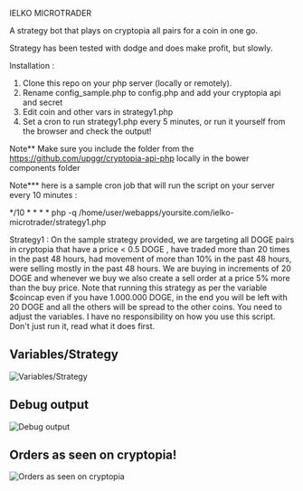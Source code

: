 IELKO MICROTRADER

A strategy bot that plays on cryptopia all pairs for a coin in one go.

Strategy has been tested with dodge and does make profit, but slowly.

Installation :
1. Clone this repo on your php server (locally or remotely).
2. Rename config_sample.php to config.php and add your cryptopia api and secret
3. Edit coin and other vars in strategy1.php
4. Set a cron to run strategy1.php every 5 minutes, or run it yourself from the browser and check the output!

Note** Make sure you include the folder from the https://github.com/upggr/cryptopia-api-php locally in the bower components folder

Note*** here is a sample cron job that will run the script on your server every 10 minutes :

*/10 * * * * php -q /home/user/webapps/yoursite.com/ielko-microtrader/strategy1.php


Strategy1 :
On the sample strategy provided,
we are targeting all DOGE pairs in cryptopia that have a price < 0.5 DOGE , have traded more than 20 times in the past 48 hours, had movement of more than 10% in the past 48 hours, were selling mostly in the past 48 hours. We are buying in increments of 20 DOGE and whenever we buy we also create a sell order at a price 5% more than the buy price.
Note that running this strategy as per the variable $coincap even if you have 1.000.000 DOGE, in the end you will be left with 20 DOGE and all the others will be spread to the other coins. You need to adjust the variables. I have no responsibility on how you use this script. Don't just run it, read what it does first.

Variables/Strategy
---
![Variables/Strategy](https://github.com/upggr/ielko-microtrader/blob/master/screenshots/vars.png)


Debug output
---
![Debug output](https://github.com/upggr/ielko-microtrader/blob/master/screenshots/web.png)


Orders as seen on cryptopia!
---
![Orders as seen on cryptopia](https://github.com/upggr/ielko-microtrader/blob/master/screenshots/cryptopia.png)

